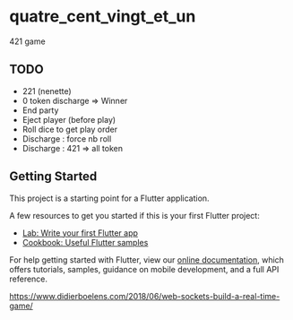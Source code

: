 # quatre_cent_vingt_et_un

421 game

## TODO
- 221 (nenette)
- 0 token discharge => Winner
- End party
- Eject player (before play)
- Roll dice to get play order
- Discharge : force nb roll
- Discharge : 421 => all token 

## Getting Started

This project is a starting point for a Flutter application.

A few resources to get you started if this is your first Flutter project:

- [Lab: Write your first Flutter app](https://flutter.dev/docs/get-started/codelab)
- [Cookbook: Useful Flutter samples](https://flutter.dev/docs/cookbook)

For help getting started with Flutter, view our
[online documentation](https://flutter.dev/docs), which offers tutorials,
samples, guidance on mobile development, and a full API reference.


https://www.didierboelens.com/2018/06/web-sockets-build-a-real-time-game/

